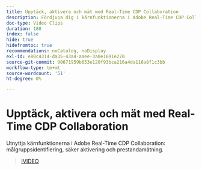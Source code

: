 ```yaml
---
title: Upptäck, aktivera och mät med Real-Time CDP Collaboration
description: Fördjupa dig i kärnfunktionerna i Adobe Real-Time CDP Collaboration för målgruppsidentifiering, säker aktivering och prestandamätning.
doc-type: Video Clips
duration: 180
index: false
hide: true
hidefromtoc: true
recommendations: noCatalog, noDisplay
exl-id: e80c4314-da35-43a4-aaee-3a0e1691e270
source-git-commit: 90671959b653e120f93bca216a4da116a8f1c3bb
workflow-type: tm+mt
source-wordcount: '51'
ht-degree: 0%

---
```


# Upptäck, aktivera och mät med Real-Time CDP Collaboration

Utnyttja kärnfunktionerna i Adobe Real-Time CDP Collaboration: målgruppsidentifiering, säker aktivering och prestandamätning.

<!-- 72_OS511_3442426_179_discover-activate-and-measure-with-realtime-cdp-collaboration -->
>[!VIDEO](https://video.tv.adobe.com/v/3458275/?learn=on&enablevpops=true)
